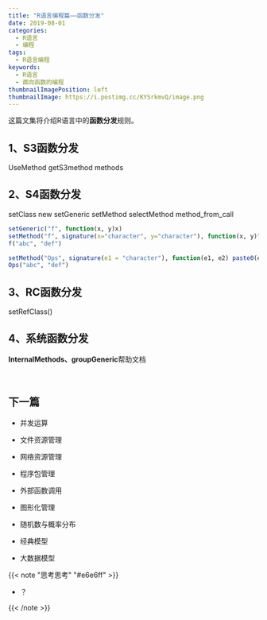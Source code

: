 ```yaml
---
title: "R语言编程篇——函数分发"
date: 2019-08-01
categories:
  - R语言
  - 编程
tags:
  - R语言编程
keywords:
  - R语言
  - 面向函数的编程
thumbnailImagePosition: left
thumbnailImage: https://i.postimg.cc/KYSrkmvQ/image.png
---
```


这篇文集将介绍R语言中的**函数分发**规则。

<!--more-->

<!-- toc -->

## 1、S3函数分发

UseMethod
getS3method
methods

## 2、S4函数分发

setClass
new
setGeneric
setMethod
selectMethod
method_from_call

```R
setGeneric("f", function(x, y)x)
setMethod("f", signature(x="character", y="character"), function(x, y)"character")
f("abc", "def")

setMethod("Ops", signature(e1 = "character"), function(e1, e2) paste0(e1, e2))
Ops("abc", "def")
```

## 3、RC函数分发

setRefClass()


## 4、系统函数分发

**InternalMethods、groupGeneric**帮助文档

<br>

## 下一篇

- 并发运算

- 文件资源管理
- 网络资源管理

- 程序包管理
- 外部函数调用

- 图形化管理

- 随机数与概率分布
- 经典模型
- 大数据模型

{{< note "思考思考" "#e6e6ff" >}}
- ？

{{< /note >}}

<br>
